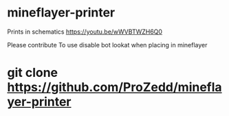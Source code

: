 # mineflayer-printer
Prints in schematics
https://youtu.be/wWVBTWZH6Q0

Please contribute
To use disable bot lookat when placing in mineflayer

# git clone https://github.com/ProZedd/mineflayer-printer
